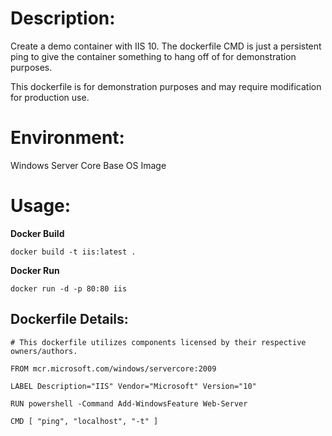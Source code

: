 # Description:

Create a demo container with IIS 10. The dockerfile CMD is just a persistent ping to give the container something to hang off of for demonstration purposes.

This dockerfile is for demonstration purposes and may require modification for production use.

# Environment:

Windows Server Core Base OS Image

# Usage:

**Docker Build**

```
docker build -t iis:latest .
```

**Docker Run**

```
docker run -d -p 80:80 iis
```

## Dockerfile Details:
```
# This dockerfile utilizes components licensed by their respective owners/authors.

FROM mcr.microsoft.com/windows/servercore:2009

LABEL Description="IIS" Vendor="Microsoft" Version="10"

RUN powershell -Command Add-WindowsFeature Web-Server

CMD [ "ping", "localhost", "-t" ]
```


